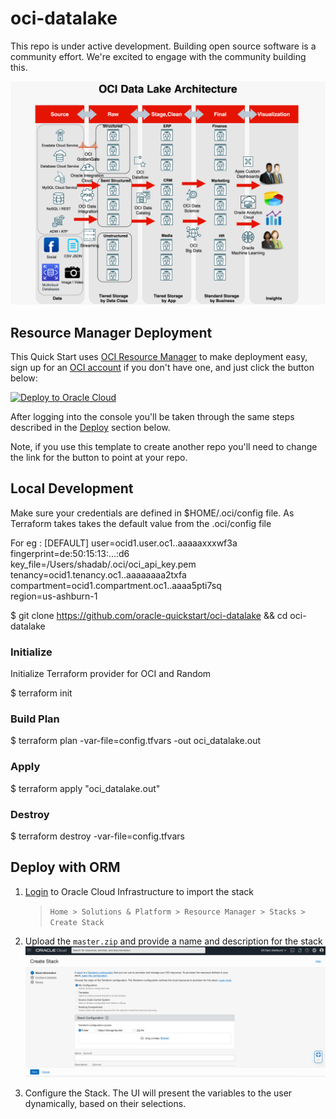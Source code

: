 # oci-datalake

This repo is under active development.  Building open source software is a community effort.  We're excited to engage with the community building this.

![OCI Datalake Architecture](./images/127611829-6200b4ff-93a2-4481-9331-b237844018b1.png)

## Resource Manager Deployment

This Quick Start uses [OCI Resource Manager](https://docs.cloud.oracle.com/iaas/Content/ResourceManager/Concepts/resourcemanager.htm) to make deployment easy, sign up for an [OCI account](https://cloud.oracle.com/en_US/tryit) if you don't have one, and just click the button below:

[![Deploy to Oracle Cloud](https://oci-resourcemanager-plugin.plugins.oci.oraclecloud.com/latest/deploy-to-oracle-cloud.svg)](https://cloud.oracle.com/resourcemanager/stacks/create?zipUrl=https://github.com/oracle-quickstart/oci-datalake/releases/tag/0.1/master.zip)

After logging into the console you'll be taken through the same steps described
in the [Deploy](#deploy) section below.


Note, if you use this template to create another repo you'll need to change the link for the button to point at your repo.

## Local Development

Make sure your credentials are defined in $HOME/.oci/config file. As Terraform takes takes the default value from the .oci/config file

For eg : [DEFAULT]
user=ocid1.user.oc1..aaaaaxxxwf3a \
fingerprint=de:50:15:13:...:d6 \
key_file=/Users/shadab/.oci/oci_api_key.pem \
tenancy=ocid1.tenancy.oc1..aaaaaaaa2txfa \
compartment=ocid1.compartment.oc1..aaaa5pti7sq \
region=us-ashburn-1

$ git clone https://github.com/oracle-quickstart/oci-datalake && cd oci-datalake

### Initialize
Initialize Terraform provider for OCI and Random

$ terraform init

### Build Plan

$ terraform plan -var-file=config.tfvars -out oci_datalake.out

### Apply

$ terraform apply "oci_datalake.out"

### Destroy

$ terraform destroy -var-file=config.tfvars


## Deploy with ORM

1. [Login](https://console.us-ashburn-1.oraclecloud.com/resourcemanager/stacks/create) to Oracle Cloud Infrastructure to import the stack
    > `Home > Solutions & Platform > Resource Manager > Stacks > Create Stack`

2. Upload the `master.zip` and provide a name and description for the stack
![Create Stack](./images/127606301-4a6e6eb3-642e-470c-bbfb-d66353a189bc.png)

3. Configure the Stack. The UI will present the variables to the user dynamically, based on their selections. 
